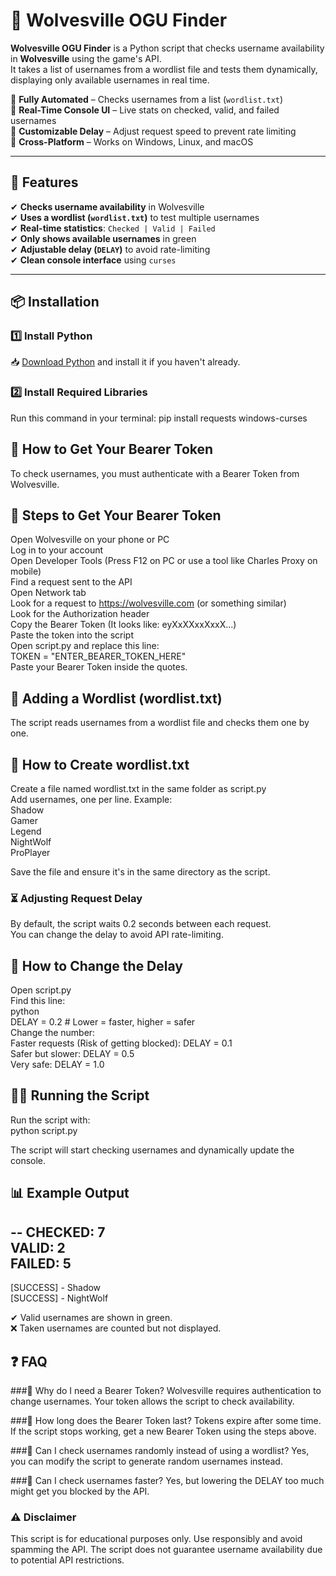 # 🐺 Wolvesville OGU Finder

**Wolvesville OGU Finder** is a Python script that checks username availability in **Wolvesville** using the game's API.  
It takes a list of usernames from a wordlist file and tests them dynamically, displaying only available usernames in real time.

🔹 **Fully Automated** – Checks usernames from a list (`wordlist.txt`)  
🔹 **Real-Time Console UI** – Live stats on checked, valid, and failed usernames  
🔹 **Customizable Delay** – Adjust request speed to prevent rate limiting  
🔹 **Cross-Platform** – Works on Windows, Linux, and macOS  

---

## 🚀 Features  
✔ **Checks username availability** in Wolvesville  
✔ **Uses a wordlist (`wordlist.txt`)** to test multiple usernames  
✔ **Real-time statistics**: `Checked | Valid | Failed`  
✔ **Only shows available usernames** in green  
✔ **Adjustable delay (`DELAY`)** to avoid rate-limiting  
✔ **Clean console interface** using `curses`  

---

## 📦 Installation  
### 1️⃣ Install Python  
📥 [Download Python](https://www.python.org/downloads/) and install it if you haven't already.  

### 2️⃣ Install Required Libraries  
Run this command in your terminal:
pip install requests windows-curses

## 🔑 How to Get Your Bearer Token
To check usernames, you must authenticate with a Bearer Token from Wolvesville.

## 📜 Steps to Get Your Bearer Token
Open Wolvesville on your phone or PC\
Log in to your account\
Open Developer Tools (Press F12 on PC or use a tool like Charles Proxy on mobile)\
Find a request sent to the API\
Open Network tab\
Look for a request to https://wolvesville.com (or something similar)\
Look for the Authorization header\
Copy the Bearer Token (It looks like: eyXxXXxxXxxX...)\
Paste the token into the script\
Open script.py and replace this line:\
TOKEN = "ENTER_BEARER_TOKEN_HERE"\
Paste your Bearer Token inside the quotes.

## 📜 Adding a Wordlist (wordlist.txt)
The script reads usernames from a wordlist file and checks them one by one.

## 📝 How to Create wordlist.txt
Create a file named wordlist.txt in the same folder as script.py\
Add usernames, one per line. Example:\
Shadow\
Gamer\
Legend\
NightWolf\
ProPlayer

Save the file and ensure it's in the same directory as the script.


### ⏳ Adjusting Request Delay
By default, the script waits 0.2 seconds between each request.\
You can change the delay to avoid API rate-limiting.

## 🔧 How to Change the Delay
Open script.py\
Find this line:\
python\
DELAY = 0.2  # Lower = faster, higher = safer\
Change the number:\
Faster requests (Risk of getting blocked): DELAY = 0.1\
Safer but slower: DELAY = 0.5\
Very safe: DELAY = 1.0


## 🏃‍♂️ Running the Script
Run the script with:\
python script.py

The script will start checking usernames and dynamically update the console.

## 📊 Example Output

--
 CHECKED: 7\
 VALID:   2\
 FAILED:  5
--
[SUCCESS] - Shadow\
[SUCCESS] - NightWolf

✔ Valid usernames are shown in green.\
❌ Taken usernames are counted but not displayed.

## ❓ FAQ
###🔹 Why do I need a Bearer Token?
Wolvesville requires authentication to change usernames. Your token allows the script to check availability.

###🔹 How long does the Bearer Token last?
Tokens expire after some time. If the script stops working, get a new Bearer Token using the steps above.

###🔹 Can I check usernames randomly instead of using a wordlist?
Yes, you can modify the script to generate random usernames instead.

###🔹 Can I check usernames faster?
Yes, but lowering the DELAY too much might get you blocked by the API.

### ⚠️ Disclaimer
This script is for educational purposes only.
Use responsibly and avoid spamming the API.
The script does not guarantee username availability due to potential API restrictions.

